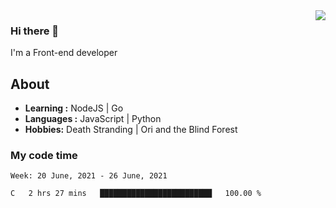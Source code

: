 <img align='right' src="https://github-readme-stats.vercel.app/api?username=strugglebak&show_icons=true">

### Hi there 👋

I'm a Front-end developer

## About

-  **Learning :** NodeJS | Go
-  **Languages :** JavaScript | Python
-  **Hobbies:** Death Stranding | Ori and the Blind Forest

### My code time

<!--START_SECTION:waka-->
```text
Week: 20 June, 2021 - 26 June, 2021

C   2 hrs 27 mins   █████████████████████████   100.00 % 
```
<!--END_SECTION:waka-->
